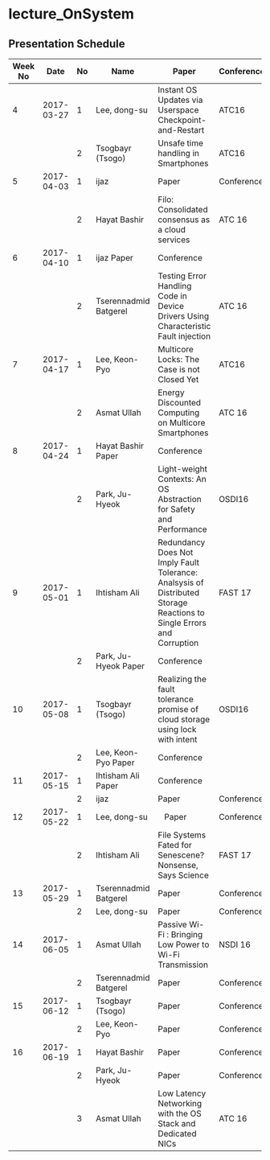 # lecture_OnSystem
## Presentation Schedule

| Week No | Date | No | Name | Paper | Conference |
| ---- | ---- | ---- | ---- | ---- | ---- |
| 4 | 2017-03-27 | 1 | Lee, dong-su | Instant OS Updates via Userspace Checkpoint-and-Restart | ATC16 |
|   |   | 2 | Tsogbayr (Tsogo) | Unsafe time handling in Smartphones | ATC16 |
| 5 | 2017-04-03 | 1 | ijaz | Paper | Conference |
|   |   | 2 | Hayat Bashir | Filo: Consolidated consensus as a cloud services | ATC 16 |
| 6 | 2017-04-10 | 1 | ijaz Paper | Conference |
|   |   | 2 | Tserennadmid Batgerel | Testing Error Handling Code in Device Drivers Using Characteristic Fault injection | ATC 16 |
| 7 | 2017-04-17 | 1 | Lee, Keon-Pyo | Multicore Locks: The Case is not Closed Yet | ATC16 |
|   |   | 2 | Asmat Ullah | Energy Discounted Computing on Multicore Smartphones | ATC 16 |
| 8 | 2017-04-24 | 1 | Hayat Bashir Paper | Conference |
|   |   | 2 | Park, Ju-Hyeok | Light-weight Contexts: An OS Abstraction for Safety and Performance | OSDI16 |
| 9 | 2017-05-01 | 1 | Ihtisham Ali | Redundancy Does Not Imply Fault Tolerance: Analsysis of Distributed Storage Reactions to Single Errors and Corruption | FAST 17 |
|   |   | 2 | Park, Ju-Hyeok Paper | Conference |
| 10 | 2017-05-08 | 1 | Tsogbayr (Tsogo) | Realizing the fault tolerance promise of cloud storage using lock with intent | OSDI16 |
|   |   | 2 | Lee, Keon-Pyo Paper | Conference |
| 11 | 2017-05-15 | 1 | Ihtisham Ali Paper | Conference |
|   |   | 2 | ijaz | Paper | Conference |
| 12 | 2017-05-22 | 1 | Lee, dong-su |   Paper | Conference |  
|   |   | 2 | Ihtisham Ali | File Systems Fated for Senescene? Nonsense, Says Science | FAST 17 |
| 13 | 2017-05-29 | 1 | Tserennadmid Batgerel | Paper | Conference |
|   |   | 2 | Lee, dong-su | Paper | Conference |
| 14 | 2017-06-05 | 1 | Asmat Ullah | Passive Wi-Fi : Bringing Low Power to Wi-Fi Transmission | NSDI 16 |
|   |   | 2 | Tserennadmid Batgerel | Paper | Conference |
| 15 | 2017-06-12 | 1 | Tsogbayr (Tsogo) | Paper | Conference |
|   |   | 2 | Lee, Keon-Pyo | Paper | Conference |
| 16 | 2017-06-19 | 1 | Hayat Bashir | Paper | Conference |
|   |   | 2 | Park, Ju-Hyeok | Paper | Conference |
|   |   | 3 | Asmat Ullah | Low Latency Networking with the OS Stack and Dedicated NICs | ATC 16 |
